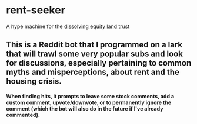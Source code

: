 # rent-seeker
A hype machine for the [dissolving equity land trust](https://www.dissolvingequity.org)

## This is a Reddit bot that I programmed on a lark that will trawl some very popular subs and look for discussions, especially pertaining to common myths and misperceptions, about rent and the housing crisis.

#### When finding hits, it prompts to leave some stock comments, add a custom comment, upvote/downvote, or to permanently ignore the comment (which the bot will also do in the future if I've already commented).
